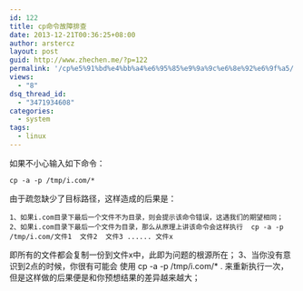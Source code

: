 ```yaml
---
id: 122
title: cp命令故障排查
date: 2013-12-21T00:36:25+08:00
author: arstercz
layout: post
guid: http://www.zhechen.me/?p=122
permalink: '/cp%e5%91%bd%e4%bb%a4%e6%95%85%e9%9a%9c%e6%8e%92%e6%9f%a5/'
views:
  - "8"
dsq_thread_id:
  - "3471934608"
categories:
  - system
tags:
  - linux
---
```


如果不小心输入如下命令：
```
cp -a -p /tmp/i.com/* 
```
由于疏忽缺少了目标路径，这样造成的后果是：
```
1、如果i.com目录下最后一个文件不为目录，则会提示该命令错误，这遇我们的期望相同；
2、如果i.com目录下最后一个文件为目录，那么从原理上讲该命令会这样执行  cp -a -p /tmp/i.com/文件1  文件2  文件3 ...... 文件x  
```
即所有的文件都会复制一份到文件x中，此即为问题的根源所在；
3、当你没有意识到2点的时候，你很有可能会 使用 cp -a -p /tmp/i.com/*  .   来重新执行一次，但是这样做的后果便是和你预想结果的差异越来越大；
